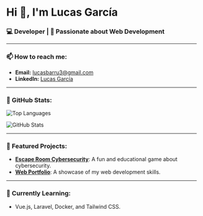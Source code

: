 # Hi 👋, I'm Lucas García  

### 💻 Developer | 🚀 Passionate about Web Development  

---

### 📫 How to reach me:
- **Email:** [lucasbarru3@gmail.com](mailto:lucasbarru3@gmail.com)
- **LinkedIn:** [Lucas García](https://www.linkedin.com/in/lucas-garcia-437bb833b/)

---

### 🌟 GitHub Stats:
<p align="left">
  <img align="center" src="https://github-readme-stats.vercel.app/api/top-langs?username=LucasBarru3&show_icons=true&theme=dark&locale=en&layout=compact" alt="Top Languages" />
</p>

<p align="left">
  <img align="center" src="https://github-readme-stats.vercel.app/api?username=LucasBarru3&show_icons=true&theme=dark&locale=en" alt="GitHub Stats" />
</p>

---

### 💼 Featured Projects:
- [**Escape Room Cybersecurity**](https://github.com/2425-EscapeRoom-2DW3/G4_2DW3A_EscapeRoom): A fun and educational game about cybersecurity.  
- [**Web Portfolio**](https://github.com/LucasBarru3/portfolio): A showcase of my web development skills.  

---

### 🌱 Currently Learning:
- Vue.js, Laravel, Docker, and Tailwind CSS.

